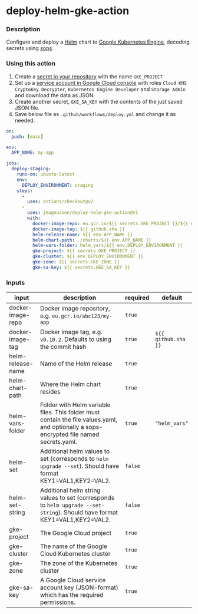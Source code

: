 # deploy-helm-gke-action

### Description

Configure and deploy a [Helm](https://helm.sh/) chart to [Google Kubernetes Engine](https://cloud.google.com/kubernetes-engine), decoding secrets using [sops](https://github.com/mozilla/sops).

### Using this action

1. Create a [secret in your repository](https://docs.github.com/en/actions/reference/encrypted-secrets) with the name `GKE_PROJECT`
2. Set up a [service account in Google Cloud console](https://console.cloud.google.com/iam-admin/serviceaccounts) with roles `Cloud KMS CryptoKey Decrypter`, `Kubernetes Engine Developer` and `Storage Admin` and download the data as JSON.
3. Create another secret, `GKE_SA_KEY` with the contents of the just saved JSON file.
4. Save below file as `.github/workflows/deploy.yml` and change it as needed.

```yaml
on:
  push: [main]

env:
  APP_NAME: my-app

jobs:
  deploy-staging:
    runs-on: ubuntu-latest
    env:
      DEPLOY_ENVIRONMENT: staging
    steps:
      -
        uses: actions/checkout@v2
      -
        uses: jmagnusson/deploy-helm-gke-action@v1
        with:
          docker-image-repo: eu.gcr.io/${{ secrets.GKE_PROJECT }}/${{ env.APP_NAME }}
          docker-image-tag: ${{ github.sha }}
          helm-release-name: ${{ env.APP_NAME }}
          helm-chart-path: ./charts/${{ env.APP_NAME }}
          helm-vars-folder: helm_vars/${{ env.DEPLOY_ENVIRONMENT }}
          gke-project: ${{ secrets.GKE_PROJECT }}
          gke-cluster: ${{ env.DEPLOY_ENVIRONMENT }}
          gke-zone: ${{ secrets.GKE_ZONE }}
          gke-sa-key: ${{ secrets.GKE_SA_KEY }}
```

### Inputs

| input | description | required | default |
|---|---|---|---|
| docker-image-repo | Docker image repository, e.g. `eu.gcr.io/abc123/my-app` | `true` | |
| docker-image-tag | Docker image tag, e.g. `v0.10.2`. Defaults to using the commit hash | `true` | `${{ github.sha }}` |
| helm-release-name | Name of the Helm release | `true` | |
| helm-chart-path | Where the Helm chart resides | `true` | |
| helm-vars-folder | Folder with Helm variable files. This folder must contain the file values.yaml, and optionally a sops-encrypted file named secrets.yaml. | `true` | `"helm_vars"` |
| helm-set | Additional helm values to set (corresponds to `helm upgrade --set`). Should have format KEY1=VAL1,KEY2=VAL2. | `false` | |
| helm-set-string | Additional helm string values to set (corresponds to `helm upgrade --set-string`). Should have format KEY1=VAL1,KEY2=VAL2. | `false` | |
| gke-project | The Google Cloud project | `true` | |
| gke-cluster | The name of the Google Cloud Kubernetes cluster | `true` | |
| gke-zone | The zone of the Kubernetes cluster | `true` | |
| gke-sa-key | A Google Cloud service account key (JSON-format) which has the required permissions. | `true` | |
